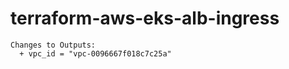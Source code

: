 # terraform-aws-eks-alb-ingress

```hcl
Changes to Outputs:
  + vpc_id = "vpc-0096667f018c7c25a"
```